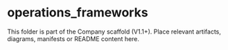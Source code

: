 # operations_frameworks
This folder is part of the Company scaffold (V1.1+).
Place relevant artifacts, diagrams, manifests or README content here.
